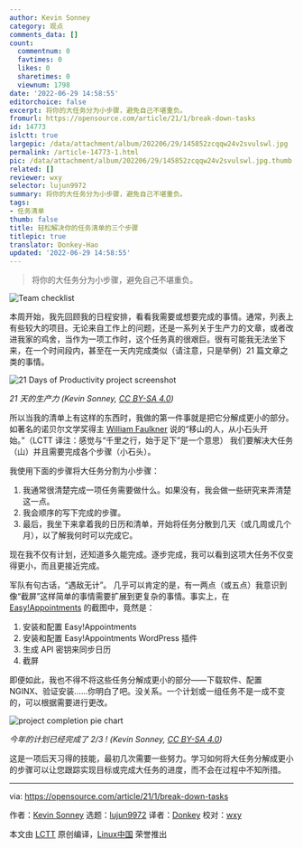 ```yaml
---
author: Kevin Sonney
category: 观点
comments_data: []
count:
  commentnum: 0
  favtimes: 0
  likes: 0
  sharetimes: 0
  viewnum: 1798
date: '2022-06-29 14:58:55'
editorchoice: false
excerpt: 将你的大任务分为小步骤，避免自己不堪重负。
fromurl: https://opensource.com/article/21/1/break-down-tasks
id: 14773
islctt: true
largepic: /data/attachment/album/202206/29/145852zcqqw24v2svulswl.jpg
permalink: /article-14773-1.html
pic: /data/attachment/album/202206/29/145852zcqqw24v2svulswl.jpg.thumb.jpg
related: []
reviewer: wxy
selector: lujun9972
summary: 将你的大任务分为小步骤，避免自己不堪重负。
tags:
- 任务清单
thumb: false
title: 轻松解决你的任务清单的三个步骤
titlepic: true
translator: Donkey-Hao
updated: '2022-06-29 14:58:55'
---
```



> 
> 将你的大任务分为小步骤，避免自己不堪重负。
> 
> 
> 


![](/data/attachment/album/202206/29/145852zcqqw24v2svulswl.jpg "Team checklist")


本周开始，我先回顾我的日程安排，看看我需要或想要完成的事情。通常，列表上有些较大的项目。无论来自工作上的问题，还是一系列关于生产力的文章，或者改进我家的鸡舍，当作为一项工作时，这个任务真的很艰巨。很有可能我无法坐下来，在一个时间段内，甚至在一天内完成类似（请注意，只是举例）21 篇文章之类的事情。


![21 Days of Productivity project screenshot](/data/attachment/album/202206/29/145855hw8jryjjfj6jij0w.png)


*21 天的生产力 (Kevin Sonney, [CC BY-SA 4.0](https://creativecommons.org/licenses/by-sa/4.0/))*


所以当我的清单上有这样的东西时，我做的第一件事就是把它分解成更小的部分。如著名的诺贝尔文学奖得主 [William Faulkner](https://en.wikipedia.org/wiki/William_Faulkner) 说的“移山的人，从小石头开始。”（LCTT 译注：感觉与“千里之行，始于足下”是一个意思） 我们要解决大任务（山）并且需要完成各个步骤（小石头）。


我使用下面的步骤将大任务分割为小步骤：


1. 我通常很清楚完成一项任务需要做什么。如果没有，我会做一些研究来弄清楚这一点。
2. 我会顺序的写下完成的步骤。
3. 最后，我坐下来拿着我的日历和清单，开始将任务分散到几天（或几周或几个月），以了解我何时可以完成它。


现在我不仅有计划，还知道多久能完成。逐步完成，我可以看到这项大任务不仅变得更小，而且更接近完成。


军队有句古话，“遇敌无计”。 几乎可以肯定的是，有一两点（或五点）我意识到像“截屏”这样简单的事情需要扩展到更复杂的事情。事实上，在 [Easy!Appointments](https://opensource.com/article/21/1/open-source-scheduler) 的截图中，竟然是：


1. 安装和配置 Easy!Appointments
2. 安装和配置 Easy!Appointments WordPress 插件
3. 生成 API 密钥来同步日历
4. 截屏


即便如此，我也不得不将这些任务分解成更小的部分——下载软件、配置 NGINX、验证安装……你明白了吧。没关系。一个计划或一组任务不是一成不变的，可以根据需要进行更改。


![project completion pie chart](/data/attachment/album/202206/29/145856dj5inncqcs7fs7f0.png)


*今年的计划已经完成了 2/3 ! (Kevin Sonney, [CC BY-SA 4.0](https://creativecommons.org/licenses/by-sa/4.0/))*


这是一项后天习得的技能，最初几次需要一些努力。学习如何将大任务分解成更小的步骤可以让您跟踪实现目标或完成大任务的进度，而不会在过程中不知所措。




---


via: <https://opensource.com/article/21/1/break-down-tasks>


作者：[Kevin Sonney](https://opensource.com/users/ksonney) 选题：[lujun9972](https://github.com/lujun9972) 译者：[Donkey](https://github.com/Donkey-Hao) 校对：[wxy](https://github.com/wxy)


本文由 [LCTT](https://github.com/LCTT/TranslateProject) 原创编译，[Linux中国](https://linux.cn/) 荣誉推出